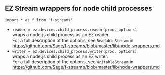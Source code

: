 ## EZ Stream wrappers for node child processes

`import * as f from 'f-streams'`

* `reader = ez.devices.child_process.reader(proc, options)`  
  wraps a node.js child process as an EZ reader.  
  For a full description of the options, see `ReadableStream` in
  https://github.com/Sage/f-streams/blob/master/lib/node-wrappers.md 
* `writer = ez.devices.child_process.writer(proc, options)`  
  wraps a node.js child process as an EZ writer.  
  For a full description of the options, see `WritableStream` in
  https://github.com/Sage/f-streams/blob/master/lib/node-wrappers.md 
